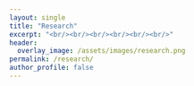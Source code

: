 ```yaml
---
layout: single
title: "Research"
excerpt: "<br/><br/><br/><br/><br/><br/>"
header:
  overlay_image: /assets/images/research.png
permalink: /research/
author_profile: false
---
```

